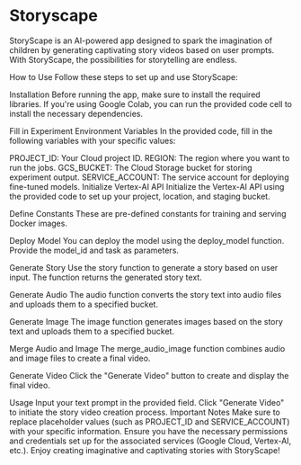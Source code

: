 # Storyscape
StoryScape is an AI-powered app designed to spark the imagination of children by generating captivating story videos based on user prompts. With StoryScape, the possibilities for storytelling are endless.

How to Use
Follow these steps to set up and use StoryScape:

Installation
Before running the app, make sure to install the required libraries. If you're using Google Colab, you can run the provided code cell to install the necessary dependencies.

Fill in Experiment Environment Variables
In the provided code, fill in the following variables with your specific values:

PROJECT_ID: Your Cloud project ID.
REGION: The region where you want to run the jobs.
GCS_BUCKET: The Cloud Storage bucket for storing experiment output.
SERVICE_ACCOUNT: The service account for deploying fine-tuned models.
Initialize Vertex-AI API
Initialize the Vertex-AI API using the provided code to set up your project, location, and staging bucket.

Define Constants
These are pre-defined constants for training and serving Docker images.

Deploy Model
You can deploy the model using the deploy_model function. Provide the model_id and task as parameters.

Generate Story
Use the story function to generate a story based on user input. The function returns the generated story text.

Generate Audio
The audio function converts the story text into audio files and uploads them to a specified bucket.

Generate Image
The image function generates images based on the story text and uploads them to a specified bucket.

Merge Audio and Image
The merge_audio_image function combines audio and image files to create a final video.

Generate Video
Click the "Generate Video" button to create and display the final video.

Usage
Input your text prompt in the provided field.
Click "Generate Video" to initiate the story video creation process.
Important Notes
Make sure to replace placeholder values (such as PROJECT_ID and SERVICE_ACCOUNT) with your specific information.
Ensure you have the necessary permissions and credentials set up for the associated services (Google Cloud, Vertex-AI, etc.).
Enjoy creating imaginative and captivating stories with StoryScape!
